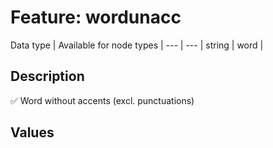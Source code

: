 <h1>Feature: wordunacc</h1>

<p>Data type | Available for node types |
---  | --- |
string |  word |</p>

<h2>Description</h2>

<p>✅ Word without accents (excl. punctuations)</p>

<h2>Values</h2>
